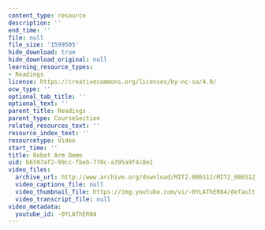 ```yaml
---
content_type: resource
description: ''
end_time: ''
file: null
file_size: '1599505'
hide_download: true
hide_download_original: null
learning_resource_types:
- Readings
license: https://creativecommons.org/licenses/by-nc-sa/4.0/
ocw_type: ''
optional_tab_title: ''
optional_text: ''
parent_title: Readings
parent_type: CourseSection
related_resources_text: ''
resource_index_text: ''
resourcetype: Video
start_time: ''
title: Robot Arm Demo
uid: b6597af2-99cc-fbeb-770c-a395a9f4c8e1
video_files:
  archive_url: http://www.archive.org/download/MIT2.086S12/MIT2_086S12_unit7_arm_300k.mp4
  video_captions_file: null
  video_thumbnail_file: https://img.youtube.com/vi/-0YLAThER84/default.jpg
  video_transcript_file: null
video_metadata:
  youtube_id: -0YLAThER84
---
```

